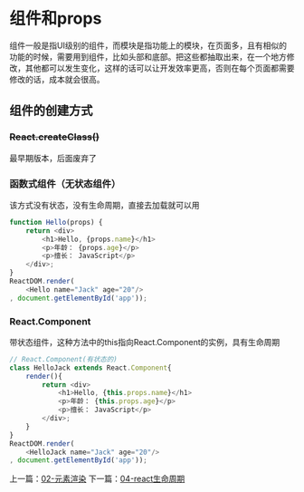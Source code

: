 # 组件和props

组件一般是指UI级别的组件，而模块是指功能上的模块，在页面多，且有相似的功能的时候，需要用到组件，比如头部和底部。把这些都抽取出来，在一个地方修改，其他都可以发生变化，这样的话可以让开发效率更高，否则在每个页面都需要修改的话，成本就会很高。

## 组件的创建方式

### <del>React.createClass()</del>

最早期版本，后面废弃了

### 函数式组件（无状态组件）

该方式没有状态，没有生命周期，直接去加载就可以用

```javascript
function Hello(props) {
    return <div>
        <h1>Hello, {props.name}</h1>
        <p>年龄： {props.age}</p>
        <p>擅长： JavaScript</p>
    </div>;
}
ReactDOM.render(
    <Hello name="Jack" age="20"/>
, document.getElementById('app'));
```

### React.Component

带状态组件，这种方法中的this指向React.Component的实例，具有生命周期

```javascript
// React.Component(有状态的)
class HelloJack extends React.Component{
    render(){
        return <div>
            <h1>Hello, {this.props.name}</h1>
            <p>年龄： {this.props.age}</p>
            <p>擅长： JavaScript</p>
        </div>;
    }
}
ReactDOM.render(
    <HelloJack name="Jack" age="20"/>
, document.getElementById('app'));
```

上一篇：[02-元素渲染](../02-元素渲染/)
下一篇：[04-react生命周期](../04-react生命周期/)